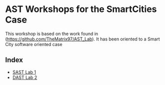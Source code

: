 # AST Workshops for the SmartCities Case

This workshop is based on the work found in (https://github.com/TheMatrix97/AST_Lab). It has been oriented to a Smart City software oriented case

## Index

- [SAST Lab 1](./Lab1_SAST/README.md)
- [DAST Lab 2](./Lab2_DAST_ZAP/README.md)